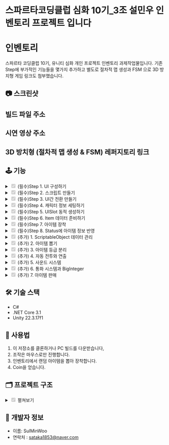 # 스파르타코딩클럽 심화 10기_3조 설민우 인벤토리 프로젝트 입니다

# 인벤토리

스파르타 코딩클럽 10기, 유니티 심화 개인 프로젝트 인벤토리 과제작업물입니다.
기존 Step에 부가적인 기능들을 몇가지 추가하고
별도로 절차적 맵 생성과 FSM 으로 3D 방치형 게임 링크도 첨부했습니다.

## 📷 스크린샷


## 빌드 파일 주소

## 시연 영상 주소

## 3D 방치형 (절차적 맵 생성 & FSM) 레퍼지토리 링크


## 🕹️ 기능
<details>
<summary><input type="checkbox" checked disabled> (필수)Step 1. UI 구성하기 </summary>

![Step1](https://github.com/user-attachments/assets/3a4e2ce2-a1a9-4f4f-b3c8-225ccfbdab84)

- 메인, 능력치, 인벤토리 UI를 구성 하였습니다.

</details>
<details>
<summary><input type="checkbox" checked disabled> (필수)Step 2. 스크립트 만들기 </summary>

![image](https://github.com/user-attachments/assets/239269d1-8417-4a60-a519-b6ef2ede6117)

- 기본이 되는 스크립트들 생성.
- SerializedField 를 이용해서 각 UI 연결 

</details>
<details>
<summary><input type="checkbox" checked disabled> (필수)Step 3. UI간 전환 만들기 </summary>

![Step1](https://github.com/user-attachments/assets/3a4e2ce2-a1a9-4f4f-b3c8-225ccfbdab84)

```
using TMPro;
using UnityEngine;
using UnityEngine.UI;
public class UIMainMenu : UIBase
{
    private AudioManager _audioManager;

    private GameObject _statusObj;
    private GameObject _InventoryObj;
    private Button _statusBtn;
    private Button _InventoryBtn;
    private Button _mainBtn;
    private TextMeshProUGUI _jobTxt;
    private TextMeshProUGUI _nameTxt;
    private TextMeshProUGUI _levelTxt;
    private TextMeshProUGUI _expTxt;
    private TextMeshProUGUI _descriptionTxt;
    private TextMeshProUGUI _coinTxt;
    private Image _expImg;

    bool isInit = false;

    enum Btn
    {
        StatusBtn,
        InventoryBtn,
        MainBtn,
    }
    enum Txts
    {
        JobTxt,
        NameTxt,
        LevelTxt,
        ExpTxt,
        DescriptionTxt,
        CoinTxt,
    }
    enum Images
    {
        ExpBar,
    }
    protected override void Start()
    {
        base.Start();
        _audioManager = GameManager.Instance.AudioManager;

        // 자동화된 UI 연결
        Bind<Button>(typeof(Btn));
        Bind<TextMeshProUGUI>(typeof(Txts));
        Bind<Image>(typeof(Images));

        _statusBtn = Get<Button>((int)Btn.StatusBtn);
        _InventoryBtn = Get<Button>((int)Btn.InventoryBtn);
        _mainBtn = Get<Button>((int)Btn.MainBtn);
        _jobTxt = Get<TextMeshProUGUI>((int)Txts.JobTxt);
        _nameTxt = Get<TextMeshProUGUI>((int)Txts.NameTxt);
        _levelTxt = Get<TextMeshProUGUI>((int)Txts.LevelTxt);
        _expTxt = Get<TextMeshProUGUI>((int)Txts.ExpTxt);
        _descriptionTxt = Get<TextMeshProUGUI>((int)Txts.DescriptionTxt);
        _coinTxt = Get<TextMeshProUGUI>((int)Txts.CoinTxt);
        _expImg = Get<Image>((int)Images.ExpBar);

        _statusObj = _uIManager.UIStatus.gameObject;
        _InventoryObj = _uIManager.UIInventory.gameObject;

        // 버튼 함수 지정
        _mainBtn.onClick.AddListener(OpenMainMenu);
        _statusBtn.onClick.AddListener(OpenStatus);
        _InventoryBtn.onClick.AddListener(OpenInventory);

        OpenMainMenu();
        isInit = true;
        // 최초 데이터 갱신 요청
        GameManager.Instance.SetData();
    }
    // 메인 UI 
    void OpenMainMenu()
    {
        if (isInit)
        {
            _audioManager.PlaySFX("CancelBtn");
        }

        _uIManager.ResetUI();
        ResetBtn(Define.Button.Main);
    }
    // 능력치 UI
    void OpenStatus()
    {
        _audioManager.PlaySFX("SelectBtn");
        _uIManager.ResetUI();
        ResetBtn(Define.Button.Status);
        _statusObj.SetActive(true);
    }
    // 인벤토리 UI
    void OpenInventory()
    {
        _audioManager.PlaySFX("SelectBtn");
        _uIManager.ResetUI();
        ResetBtn(Define.Button.Inventory);
        _InventoryObj.SetActive(true);
    }
    // 메인 화면의 능력치 표기
    public void SetDetail(Character character)
    {
        _jobTxt.text = character.Stats.Job.Name;
        _nameTxt.text = character.Name;
        _levelTxt.text = $"LV {character.Stats.Level}";
        _expTxt.text = $"{character.Stats.NowExp} / {character.Stats.MaxExp}";
        _expImg.fillAmount = (float)character.Stats.NowExp / character.Stats.MaxExp;
        _coinTxt.text = Utils.FormatBigInteger(character.Stats.Coin);
        _descriptionTxt.text = character.Stats.Job.Description;
    }
    // 버튼 리셋
    private void ResetBtn(Define.Button type)
    {

        _mainBtn.gameObject.SetActive(false);
        _statusBtn.gameObject.SetActive(false);
        _InventoryBtn.gameObject.SetActive(false);

        switch (type)
        {
            case Define.Button.Main:
                _statusBtn.gameObject.SetActive(true);
                _InventoryBtn.gameObject.SetActive(true);
                break;
            default:
                _mainBtn.gameObject.SetActive(true);
                break;
        }
    }
}

```
- UIMainMenu 에서 장면 전환에 관련된 변수, 버튼들을 관리
- UI 자동 Bind, Get 을 이용하여 버튼에 함수 할당(스크립트)

</details>
<details>
<summary><input type="checkbox" checked disabled> (필수)Step 4. 캐릭터 정보 세팅하기 </summary>

![Step4](https://github.com/user-attachments/assets/77b2fd61-bdd2-42d3-9d44-7964880c5d93)

```
using System;
using UnityEngine;
using System.Numerics;

// 스탯 종류 구조체
[System.Serializable]
public struct CharacterStats
{
    public JobInfo Job;
    public int Level;
    public int MaxExp;
    public int NowExp;
    public int Attack;
    public int AttackSpeed;
    public int Defence;
    public int Health;
    public int Critical;
    public BigInteger Coin;


    public CharacterStats(JobInfo job,int level, int maxExp, int nowExp, int attack, int attackSpeed, int defence, int health, int critical, BigInteger coin)
    {
        Job = job;
        Level = level;
        MaxExp = maxExp;
        NowExp = nowExp;
        Attack = attack;
        AttackSpeed = attackSpeed;
        Defence = defence;
        Health = health;
        Critical = critical;
        Coin = coin;
    }
}
public class Character : MonoBehaviour
{
    private PlayerController _playerController;
    [SerializeField] private string _name;
    // 옵저버 패턴
    public event Action<CharacterStats> OnStatsChanged;
    public event Action<BigInteger> OnCoinChanged;

    private void Awake()
    {
        _playerController = GetComponent<PlayerController>();
    }
    public string Name
    {
        get => _name;
        set => _name = value;
    }

    [SerializeField]
    private CharacterStats _stats;
    public CharacterStats Stats
    {
        get => _stats;
        set
        {
            CharacterStats oldStats = _stats;
            _stats = value;

            if (oldStats.Coin != _stats.Coin)
            {
                OnCoinChanged?.Invoke(_stats.Coin);
            }
            OnStatsChanged?.Invoke(_stats);
        }
    }
    public Inventory Inventory { get; private set; }

    public void Init(string name, CharacterStats stats, Inventory inventory)
    {
        _name = name;
        _stats = stats;
        Inventory = inventory;
        Inventory.Character = this;
        _playerController.InitPlayer(this);
    }
}

```
- 추후 서술할 CharacterStatData 스크립터블 오브젝트를 이용하여 정보 반영
- 정보 갱신은 옵저버 패턴 이용

</details>
<details>
<summary><input type="checkbox" checked disabled> (필수)Step 5. UISlot 동적 생성하기 </summary>

![Step5](https://github.com/user-attachments/assets/49016472-7ae6-4b01-a2b2-ed27d53e3547)

```
    private void Init()
    {
        for (int i = 0; i < Constant.InventoryCount; i++)
        {
            var go = Instantiate(_slot);
            go.transform.SetParent(_slotGroup.transform);
            go.transform.localScale = Vector3.one;
            var slot = go.GetComponent<UISlot>();
            slot.ResetSlot(i);
            _slots.Add(slot);
        }
        SetInvenCount();
        _inventory.AddObserver(this);
    }
    // 인벤토리 아이템수 / 슬롯수 갱신
    private void SetInvenCount()
    {
        int itemCount = 0;
        for (int i = 0; i < Constant.InventoryCount; i++)
        {
            if (_inventory.Items[i] != null)
                itemCount++;
        }
        _slotTxt.text = $"Inventory {itemCount} / {Constant.InventoryCount}";
    }
```
```
using UnityEngine;
using UnityEngine.UI;

public class UISlot : MonoBehaviour
{
    public int Idx = -1;
    private Inventory _inventory;
    private Character _character;
    public ItemData Item = null;
    private bool _isEquiped = false;

    [SerializeField] private Image _icon;
    [SerializeField] private Image _base;
    [SerializeField] private GameObject _equiped;


    private void Start()
    {
        _inventory = GameManager.Instance.Character.Inventory;
        _character = GameManager.Instance.Character;
    }
    // 아이콘 업데이트
    public void UpdateIcon(ItemData item)
    {
        _icon.sprite = item.Icon;
        _icon.color = Constant.Alpha255;
        switch (item.Rarity)
        {
            case ItemRarity.Common:
                _base.color = Constant.White;
                break;
            case ItemRarity.Uncommon:
                _base.color = Constant.Green;
                break;
            case ItemRarity.Rare:
                _base.color = Constant.Blue;
                break;
            case ItemRarity.Unique:
                _base.color = Constant.Pink;
                break;
            case ItemRarity.Legendary:
                _base.color = Constant.Orange;
                break;

        }
    }

    public void SetItem(ItemData item)
    {
        Item = item;
    }
    // 장착여부 업데이트

    // UI 초기화 함수
    public void ResetSlot(int idx = -1)
    {
        if(idx != -1)
            Idx = idx;

        Item = null;
        _icon.sprite = null;
        _icon.color = Constant.Alpha0;
    }

    public void OnClickItemSlot()
    {
        if (_inventory.IsSellMode)
            SellItem();
        else
            ToggleEquip();
    }
    // 아이템 판매
    public void SellItem()
    {
        if (Item == null)
            return;

        //코인 추가
        var stats = _character.Stats;
        stats.Coin += Constant.sellCost / 2;
        _character.Stats = stats;

        // 인벤토리 갱신
        _base.color = Constant.White;
        if (_isEquiped)
        {
            _isEquiped = false;
            _equiped.SetActive(false);
            _inventory.RemoveItemStat(Item);
        }
        _inventory.DeleteItem(Idx);


        ResetSlot();
    }

    // UI 등장 합수
    public void ToggleEquip()
    {
        if (Item == null)
            return;

        if (!_isEquiped)
        {
            _isEquiped = true;
            _equiped.SetActive(true);
            _inventory.ApplyItemStat(Item);
        }
        else
        {
            _isEquiped = false;
            _equiped.SetActive(false);
            _inventory.RemoveItemStat(Item);
        }
    }
}

```

- 미리 준비된 Slot 프리팹을 지정한 만큼 Instantiate
- Inventory의 Item 배열 또한 같은 크기만큼 초기화

</details>
<details>
<summary><input type="checkbox" checked disabled> (필수)Step 6. Item 데이터 준비하기 </summary>


```

```
- 

</details>
<details>
<summary><input type="checkbox" checked disabled> (필수)Step 7. 아이템 장착 </summary>


```

```
- 

</details>
<details>
<summary><input type="checkbox" checked disabled> (필수)Step 8. Status에 아이템 정보 반영 </summary>


```

```
- 

</details>
<details>
<summary><input type="checkbox" checked disabled> (추가) 1. ScriptableObject 데이터 관리 </summary>


```

```
- 

</details>
<details>
<summary><input type="checkbox" checked disabled> (추가) 2. 아이템 뽑기 </summary>


```

```
- 

</details>
<details>
<summary><input type="checkbox" checked disabled> (추가) 3. 아이템 등급 분리 </summary>


```

```
- 

</details>
<details>
<summary><input type="checkbox" checked disabled> (추가) 4. 자동 전투와 연출 </summary>


```

```
- 

</details>
<details>
<summary><input type="checkbox" checked disabled> (추가) 5. 사운드 시스템 </summary>


```

```
- 

</details>
<details>
<summary><input type="checkbox" checked disabled> (추가) 6. 통화 시스템과 BigInteger </summary>


```

```
- 

</details>
<details>
<summary><input type="checkbox" checked disabled> (추가) 7. 아이템 판매 </summary>


```

```
- 

</details>

## 🛠️ 기술 스택

- C#
- .NET Core 3.1
- Unity 22.3.17f1

## 🧙 사용법

1. 이 저장소를 클론하거나 PC 빌드를 다운받습니다,
2. 조작은 마우스로만 진행합니다.
3. 인벤토리에서 랜덤 아이템을 뽑아 장착합니다.
4. Coin을 얻습니다.
   
## 🗂️ 프로젝트 구조
<details>
<summary><input type="checkbox" checked disabled> 펼쳐보기 </summary>

```
├── Camera
│ ├── CameraAspectFixer.cs
│ └── CameraController.cs
│
├── Enemy
│ └── TestEnemy.cs
│
├── Item
│ ├── ItemData.cs
│ ├── ItemObject.cs
│ └── ItemSlot.cs
│
├── Manager
│ └── UIManager.cs
│
├── Map
│ ├── JumpPlatform.cs
│ ├── LaunchPlatform.cs
│ ├── MovePlatform.cs
│ ├── Obstruction.cs
│ └── PlayerChecker.cs
│
├── Player
│ ├── BuffController.cs
│ ├── GroundChecker.cs
│ ├── PlayerController.cs
│ ├── PlayerInteractController.cs
│ ├── PlayerManager.cs
│ ├── PlayerStatHandler.cs
│ └── ResourcesController.cs
│
├── UI
│ ├── Popup
│ │ ├── UI_Inventory.cs
│ │ └── UI_Popup.cs
│ │
│ ├── Scene
│ │ ├── UI_Hover.cs
│ │ ├── UI_HpBar.cs
│ │ ├── UI_Interaction.cs
│ │ ├── UI_Scene.cs
│ │ └── UI_Stamina.cs
│ │
│ └── UI_Base.cs
│
├── Utils
│ ├── Define.cs
│ └── Utils.cs
```
</details>


## 🙋 개발자 정보

- 이름: SulMinWoo
- 연락처 : sataka1853@naver.com
